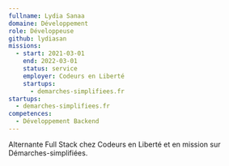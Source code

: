 ```yaml
---
fullname: Lydia Sanaa
domaine: Développement
role: Développeuse
github: lydiasan
missions:
  - start: 2021-03-01
    end: 2022-03-01
    status: service
    employer: Codeurs en Liberté
    startups:
      - demarches-simplifiees.fr
startups:
  - demarches-simplifiees.fr
competences:
  - Développement Backend
---
```

Alternante Full Stack chez Codeurs en Liberté et en mission sur Démarches-simplifiées.